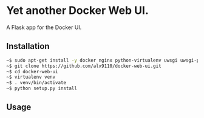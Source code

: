# Yet another Docker Web UI.

A Flask app for the Docker UI.

## Installation
```bash
~$ sudo apt-get install -y docker nginx python-virtualenv uwsgi uwsgi-plugin-python
~$ git clone https://github.com/alx9110/docker-web-ui.git
~$ cd docker-web-ui
~$ virtualenv venv
~$ . venv/bin/activate
~$ python setup.py install
```

## Usage

